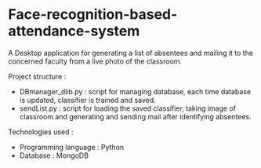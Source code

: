 # Face-recognition-based-attendance-system
A Desktop application for generating a list of absentees and mailing it to the concerned faculty from a live photo of the classroom.

Project structure :
- DBmanager_dlib.py : script for managing database, each time database is updated, classifier is trained and saved.
- sendList.py : script for loading the saved classifier, taking image of classroom and generating and sending mail after identifying absentees.

Technologies used :
- Programming language : Python
- Database : MongoDB
